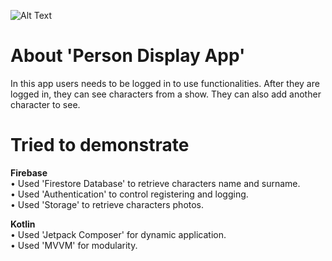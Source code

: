 ![Alt Text](https://media.giphy.com/media/LhPQppjMjaVuJpWE11/giphy.gif)

# About 'Person Display App'
In this app users needs to be logged in to use functionalities. After they are logged in, they can see characters from a show. They can also add another character
to see.

# Tried to demonstrate
**Firebase** <br />
• Used 'Firestore Database' to retrieve characters name and surname. <br />
• Used 'Authentication' to control registering and logging. <br />
• Used 'Storage' to retrieve characters photos. <br />

**Kotlin** <br />
• Used 'Jetpack Composer' for dynamic application. <br />
• Used 'MVVM' for modularity. <br />
